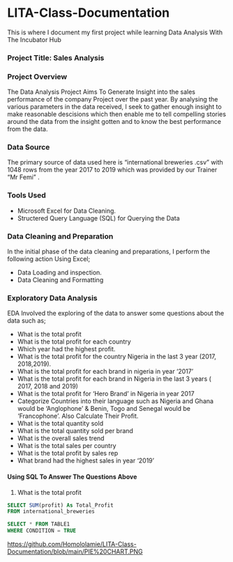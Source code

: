 # LITA-Class-Documentation
This is where I document my first project while learning Data Analysis  With The Incubator Hub

### Project Title: Sales Analysis 

### Project Overview
The Data Analysis Project Aims To Generate Insight into the sales performance of the  company Project over the past year. 
By analysing the various parameters in the data received, I seek to gather enough insight to make reasonable descisions 
which then enable me to tell compelling stories around the data from the insight gotten and to know the best  performance from the data.

### Data Source
The primary source of data used here is “international breweries .csv” with  1048 rows from the year 2017 to 2019 which was provided by our Trainer “Mr Femi” .

### Tools Used
  - Microsoft Excel for Data Cleaning.
  - Structered Query Language (SQL) for Querying the Data

### Data Cleaning and Preparation
In the initial phase of the data cleaning and preparations, I perform the following action Using Excel;
  -	Data Loading and inspection.
  -	Data Cleaning and Formatting 

### Exploratory Data Analysis
EDA Involved the exploring of the data to answer some questions about the data such as;
-	What is the total profit
-	What is the total profit for each country
-	Which year had the highest profit.
-	What is the total profit for the country Nigeria in the last 3 year  (2017, 2018,2019).
-	What is the total profit for each brand in nigeria in year ‘2017’
-	What is the total profit for each brand in Nigeria in the last 3 years ( 2017, 2018 and 2019)
-	What is the total profit for ‘Hero Brand’ in Nigeria in year 2017
-	Categorize Countries into their language  such as Nigeria and Ghana would be ‘Anglophone’ & Benin, Togo and Senegal would be ‘Francophone’. Also Calculate Their Profit.  
-	What is the total quantity sold 
-	What is the total quantity sold per brand
-	What is the overall sales trend
-	What is the total sales per country
-	What is the total profit by sales rep
-	What brand had the highest sales in year ‘2019’


  #### Using SQL To Answer The Questions Above
  1)  What is the total profit
    
```SQL
SELECT SUM(profit) As Total_Profit
FROM international_breweries
```

```SQL
SELECT * FROM TABLE1
WHERE CONDITION = TRUE
```
https://github.com/Homololamie/LITA-Class-Documentation/blob/main/PIE%20CHART.PNG
